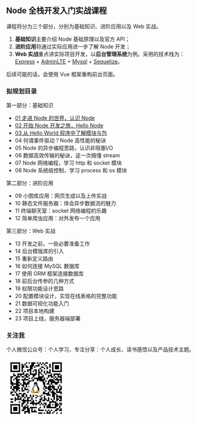 ## Node 全栈开发入门实战课程
课程将分为三个部分，分别为基础知识、进阶应用以及 Web 实战。

1. **基础知识**主要介绍 Node 基础原理以及官方 API；
2. **进阶应用**将通过实际应用进一步了解 Node 开发；
3. **Web 实战**重点讲实际项目开发，以**后台管理系统**为例。采用的技术栈为：[Express](http://www.expressjs.com.cn/) + [AdminLTE](https://adminlte.io/) + [Mysql](https://www.mysql.com/) + [Sequelize](http://docs.sequelizejs.com/)。

后续可能的话，会使用 Vue 框架重构前台页面。

### 拟规划目录
第一部分：基础知识
- [01 走进 Node 的世界，认识 Node](./01%20走进%20Node%20的世界，认识%20Node.md)
- [02 开始 Node 开发之旅，Hello Node](./02%20开始%20Node%20开发之旅.md)
- [03 从 Hello World 程序中了解模块与包](./03%20模块机制与规范.md)
- 04 何谓事件驱动？Node 高性能的秘诀
- 05 Node 的异步编程思路，认识非阻塞I/O
- 06 数据高效传输的秘诀，这一次搞懂 stream
- 07 Node 网络编程，学习 http 和 socket 模块
- 08 Node 系统级控制，学习 process 和 os 模块

第二部分：进阶应用
- 09 小图库应用：网页生成以及上传实战
- 10 静态文件服务器：体会异步数据流的魅力
- 11 终端聊天室：socket 网络编程的乐趣 
- 12 简单爬虫应用：对外发布一个应用

第三部分：Web 实战
- 13 开发之前，一些必要准备工作
- 14 后台模版库的引入
- 15 重新定义路由
- 16 如何连接 MySQL 数据库
- 17 使用 ORM 框架连接数据库
- 18 前后台传参的几种方式
- 19 权限功能设计思路
- 20 配置模块设计，实现在线表格的完整功能
- 21 数据可视化功能入门
- 22 项目本地构建
- 23 项目上线，服务器端部署

### 关注我
个人微信公众号：个人学习，专注分享：个人成长、读书感悟以及产品技术主题。

![](image/weixin-qrcode.png)